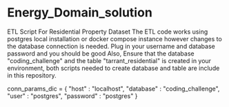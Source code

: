 # Energy_Domain_solution
ETL Script For Residential Property Dataset 
The ETL code works using postgres local installation or docker compose instance however changes to the database connection is needed. Plug in your username and database password and you should be good
Also, Ensure that the database "coding_challenge" and the table "tarrant_residential" is created in your environment, both scripts needed to create database and table  are include in this repository. 

conn_params_dic = {
    "host"      : "localhost",
    "database"  : "coding_challenge",
    "user"      : "postgres",
    "password"  : "postgres"
}
